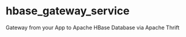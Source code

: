hbase_gateway_service
=====================

Gateway from your App to Apache HBase Database via Apache Thrift
